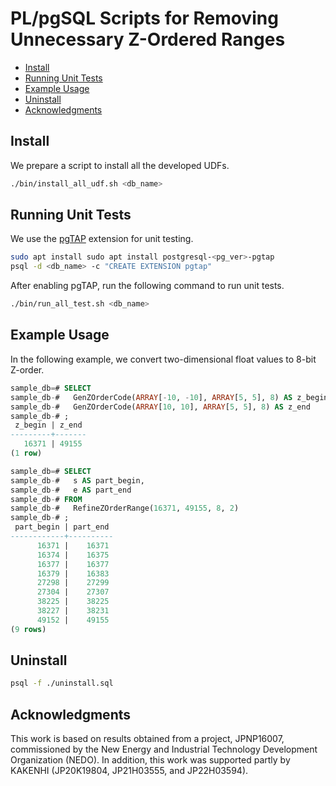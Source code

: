 # PL/pgSQL Scripts for Removing Unnecessary Z-Ordered Ranges <!-- omit in toc -->

- [Install](#install)
- [Running Unit Tests](#running-unit-tests)
- [Example Usage](#example-usage)
- [Uninstall](#uninstall)
- [Acknowledgments](#acknowledgments)

## Install

We prepare a script to install all the developed UDFs.

```bash
./bin/install_all_udf.sh <db_name>
```

## Running Unit Tests

We use the [pgTAP](https://pgtap.org/) extension for unit testing.

```bash
sudo apt install sudo apt install postgresql-<pg_ver>-pgtap
psql -d <db_name> -c "CREATE EXTENSION pgtap"
```

After enabling pgTAP, run the following command to run unit tests.

```bash
./bin/run_all_test.sh <db_name>
```

## Example Usage

In the following example, we convert two-dimensional float values to 8-bit Z-order.

```sql
sample_db=# SELECT
sample_db-#   GenZOrderCode(ARRAY[-10, -10], ARRAY[5, 5], 8) AS z_begin,
sample_db-#   GenZOrderCode(ARRAY[10, 10], ARRAY[5, 5], 8) AS z_end
sample_db-# ;
 z_begin | z_end
---------+-------
   16371 | 49155
(1 row)

sample_db=# SELECT
sample_db-#   s AS part_begin,
sample_db-#   e AS part_end
sample_db-# FROM
sample_db-#   RefineZOrderRange(16371, 49155, 8, 2)
sample_db-# ;
 part_begin | part_end
------------+----------
      16371 |    16371
      16374 |    16375
      16377 |    16377
      16379 |    16383
      27298 |    27299
      27304 |    27307
      38225 |    38225
      38227 |    38231
      49152 |    49155
(9 rows)
```

## Uninstall

```bash
psql -f ./uninstall.sql
```

## Acknowledgments

This work is based on results obtained from a project, JPNP16007, commissioned by the New Energy and Industrial Technology Development Organization (NEDO). In addition, this work was supported partly by KAKENHI (JP20K19804, JP21H03555, and JP22H03594).
